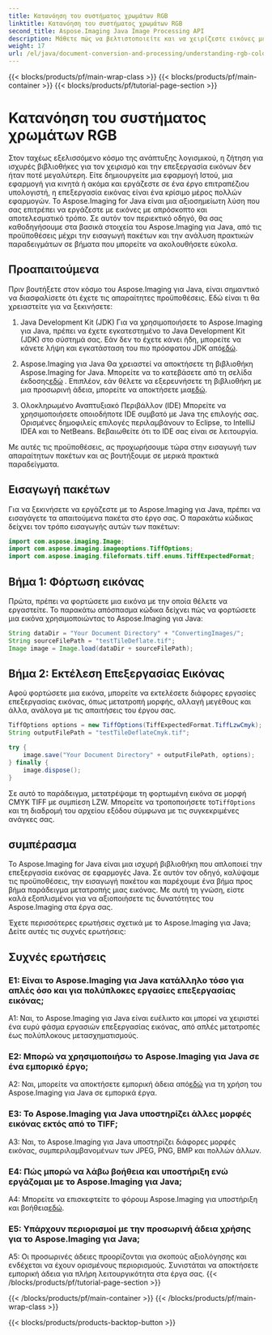 ```yaml
---
title: Κατανόηση του συστήματος χρωμάτων RGB
linktitle: Κατανόηση του συστήματος χρωμάτων RGB
second_title: Aspose.Imaging Java Image Processing API
description: Μάθετε πώς να βελτιστοποιείτε και να χειρίζεστε εικόνες με το Aspose.Imaging για Java. Ξεκινήστε με τον βήμα προς βήμα οδηγό μας.
weight: 17
url: /el/java/document-conversion-and-processing/understanding-rgb-color-system/
---
```


{{< blocks/products/pf/main-wrap-class >}}
{{< blocks/products/pf/main-container >}}
{{< blocks/products/pf/tutorial-page-section >}}

# Κατανόηση του συστήματος χρωμάτων RGB

Στον ταχέως εξελισσόμενο κόσμο της ανάπτυξης λογισμικού, η ζήτηση για ισχυρές βιβλιοθήκες για τον χειρισμό και την επεξεργασία εικόνων δεν ήταν ποτέ μεγαλύτερη. Είτε δημιουργείτε μια εφαρμογή Ιστού, μια εφαρμογή για κινητά ή ακόμα και εργάζεστε σε ένα έργο επιτραπέζιου υπολογιστή, η επεξεργασία εικόνας είναι ένα κρίσιμο μέρος πολλών εφαρμογών. Το Aspose.Imaging for Java είναι μια αξιοσημείωτη λύση που σας επιτρέπει να εργάζεστε με εικόνες με απρόσκοπτο και αποτελεσματικό τρόπο. Σε αυτόν τον περιεκτικό οδηγό, θα σας καθοδηγήσουμε στα βασικά στοιχεία του Aspose.Imaging για Java, από τις προϋποθέσεις μέχρι την εισαγωγή πακέτων και την ανάλυση πρακτικών παραδειγμάτων σε βήματα που μπορείτε να ακολουθήσετε εύκολα.

## Προαπαιτούμενα

Πριν βουτήξετε στον κόσμο του Aspose.Imaging για Java, είναι σημαντικό να διασφαλίσετε ότι έχετε τις απαραίτητες προϋποθέσεις. Εδώ είναι τι θα χρειαστείτε για να ξεκινήσετε:

1. Java Development Kit (JDK)
 Για να χρησιμοποιήσετε το Aspose.Imaging για Java, πρέπει να έχετε εγκατεστημένο το Java Development Kit (JDK) στο σύστημά σας. Εάν δεν το έχετε κάνει ήδη, μπορείτε να κάνετε λήψη και εγκατάσταση του πιο πρόσφατου JDK από[εδώ](https://www.oracle.com/java/technologies/javase-downloads).

2. Aspose.Imaging για Java
 Θα χρειαστεί να αποκτήσετε τη βιβλιοθήκη Aspose.Imaging for Java. Μπορείτε να το κατεβάσετε από τη σελίδα έκδοσης[εδώ](https://releases.aspose.com/imaging/java/) . Επιπλέον, εάν θέλετε να εξερευνήσετε τη βιβλιοθήκη με μια προσωρινή άδεια, μπορείτε να αποκτήσετε μια[εδώ](https://purchase.aspose.com/temporary-license/).

3. Ολοκληρωμένο Αναπτυξιακό Περιβάλλον (IDE)
Μπορείτε να χρησιμοποιήσετε οποιοδήποτε IDE συμβατό με Java της επιλογής σας. Ορισμένες δημοφιλείς επιλογές περιλαμβάνουν το Eclipse, το IntelliJ IDEA και το NetBeans. Βεβαιωθείτε ότι το IDE σας είναι σε λειτουργία.

Με αυτές τις προϋποθέσεις, ας προχωρήσουμε τώρα στην εισαγωγή των απαραίτητων πακέτων και ας βουτήξουμε σε μερικά πρακτικά παραδείγματα.

## Εισαγωγή πακέτων

Για να ξεκινήσετε να εργάζεστε με το Aspose.Imaging για Java, πρέπει να εισαγάγετε τα απαιτούμενα πακέτα στο έργο σας. Ο παρακάτω κώδικας δείχνει τον τρόπο εισαγωγής αυτών των πακέτων:

```java
import com.aspose.imaging.Image;
import com.aspose.imaging.imageoptions.TiffOptions;
import com.aspose.imaging.fileformats.tiff.enums.TiffExpectedFormat;
```

## Βήμα 1: Φόρτωση εικόνας

Πρώτα, πρέπει να φορτώσετε μια εικόνα με την οποία θέλετε να εργαστείτε. Το παρακάτω απόσπασμα κώδικα δείχνει πώς να φορτώσετε μια εικόνα χρησιμοποιώντας το Aspose.Imaging για Java:

```java
String dataDir = "Your Document Directory" + "ConvertingImages/";
String sourceFilePath = "testTileDeflate.tif";
Image image = Image.load(dataDir + sourceFilePath);
```

## Βήμα 2: Εκτέλεση Επεξεργασίας Εικόνας

Αφού φορτώσετε μια εικόνα, μπορείτε να εκτελέσετε διάφορες εργασίες επεξεργασίας εικόνας, όπως μετατροπή μορφής, αλλαγή μεγέθους και άλλα, ανάλογα με τις απαιτήσεις του έργου σας.

```java
TiffOptions options = new TiffOptions(TiffExpectedFormat.TiffLzwCmyk);
String outputFilePath = "testTileDeflateCmyk.tif";

try {
    image.save("Your Document Directory" + outputFilePath, options);
} finally {
    image.dispose();
}
```

 Σε αυτό το παράδειγμα, μετατρέψαμε τη φορτωμένη εικόνα σε μορφή CMYK TIFF με συμπίεση LZW. Μπορείτε να τροποποιήσετε το`TiffOptions` και τη διαδρομή του αρχείου εξόδου σύμφωνα με τις συγκεκριμένες ανάγκες σας.

## συμπέρασμα

Το Aspose.Imaging for Java είναι μια ισχυρή βιβλιοθήκη που απλοποιεί την επεξεργασία εικόνας σε εφαρμογές Java. Σε αυτόν τον οδηγό, καλύψαμε τις προϋποθέσεις, την εισαγωγή πακέτου και παρέχουμε ένα βήμα προς βήμα παράδειγμα μετατροπής μιας εικόνας. Με αυτή τη γνώση, είστε καλά εξοπλισμένοι για να αξιοποιήσετε τις δυνατότητες του Aspose.Imaging στα έργα σας.

Έχετε περισσότερες ερωτήσεις σχετικά με το Aspose.Imaging για Java; Δείτε αυτές τις συχνές ερωτήσεις:

## Συχνές ερωτήσεις

### Ε1: Είναι το Aspose.Imaging για Java κατάλληλο τόσο για απλές όσο και για πολύπλοκες εργασίες επεξεργασίας εικόνας;

A1: Ναι, το Aspose.Imaging για Java είναι ευέλικτο και μπορεί να χειριστεί ένα ευρύ φάσμα εργασιών επεξεργασίας εικόνας, από απλές μετατροπές έως πολύπλοκους μετασχηματισμούς.

### Ε2: Μπορώ να χρησιμοποιήσω το Aspose.Imaging για Java σε ένα εμπορικό έργο;

 A2: Ναι, μπορείτε να αποκτήσετε εμπορική άδεια από[εδώ](https://purchase.aspose.com/buy) για τη χρήση του Aspose.Imaging για Java σε εμπορικά έργα.

### Ε3: Το Aspose.Imaging για Java υποστηρίζει άλλες μορφές εικόνας εκτός από το TIFF;

A3: Ναι, το Aspose.Imaging για Java υποστηρίζει διάφορες μορφές εικόνας, συμπεριλαμβανομένων των JPEG, PNG, BMP και πολλών άλλων.

### Ε4: Πώς μπορώ να λάβω βοήθεια και υποστήριξη ενώ εργάζομαι με το Aspose.Imaging για Java;

 A4: Μπορείτε να επισκεφτείτε το φόρουμ Aspose.Imaging για υποστήριξη και βοήθεια[εδώ](https://forum.aspose.com/).

### Ε5: Υπάρχουν περιορισμοί με την προσωρινή άδεια χρήσης για το Aspose.Imaging για Java;

A5: Οι προσωρινές άδειες προορίζονται για σκοπούς αξιολόγησης και ενδέχεται να έχουν ορισμένους περιορισμούς. Συνιστάται να αποκτήσετε εμπορική άδεια για πλήρη λειτουργικότητα στα έργα σας.
{{< /blocks/products/pf/tutorial-page-section >}}

{{< /blocks/products/pf/main-container >}}
{{< /blocks/products/pf/main-wrap-class >}}

{{< blocks/products/products-backtop-button >}}
